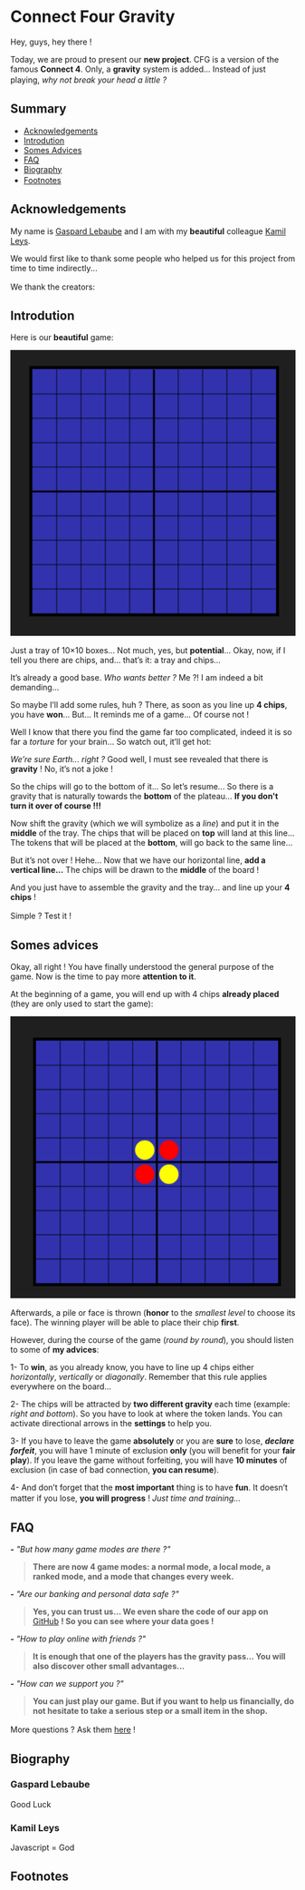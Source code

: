 # Connect Four Gravity

Hey, guys, hey there ! 

Today, we are proud to present our **new project**.
CFG is a version of the famous **Connect 4**. Only, a **gravity** system is added... Instead of just playing, *why not break your head a little ?*
ㅤ
ㅤ
## Summary

* [Acknowledgements](#acknowledgements)
* [Introdution](#introdution)
* [Somes Advices](#somes-advices)
* [FAQ](#faq)
* [Biography](#biography)
* [Footnotes](#footnotes)
ㅤ
ㅤ
## Acknowledgements

My name is [Gaspard Lebaube](#gaspard-lebaube) and I am with my **beautiful** colleague [Kamil Leys](#kamil-leys). 

We would first like to thank some people who helped us for this project from time to time indirectly...

We thank the creators:
ㅤ
ㅤ
## Introdution

Here is our **beautiful** game:

![Empty board 1](images/readme/Example1.png)

Just a tray of 10×10 boxes...
Not much, yes, but **potential**...
Okay, now, if I tell you there are chips, and... that’s it: a tray and chips... 

It’s already a good base. *Who wants better ?*
Me ?! I am indeed a bit demanding...

So maybe I’ll add some rules, huh ? 
There, as soon as you line up **4 chips**, you have **won**... But... It reminds me of a game... Of course not !

Well I know that there you find the game far too complicated, indeed it is so far a *torture* for your brain... So watch out, it’ll get hot:

*We’re sure Earth... right ?* 
Good well, I must see revealed that there is **gravity** ! No, it’s not a joke !

So the chips will go to the bottom of it...
So let’s resume... So there is a gravity that is naturally towards the **bottom** of the plateau... **If you don't turn it over of course !!!** 

Now shift the gravity (which we will symbolize as a *line*) and put it in the **middle** of the tray. 
The chips that will be placed on **top** will land at this line... The tokens that will be placed at the **bottom**, will go back to the same line...

But it’s not over ! Hehe...
Now that we have our horizontal line, **add a vertical line...**
The chips will be drawn to the **middle** of the board ! 

And you just have to assemble the gravity and the tray... and line up your **4 chips** ! 

Simple ? Test it !
ㅤ
ㅤ
## Somes advices 

Okay, all right ! 
You have finally understood the general purpose of the game. Now is the time to pay more **attention to it**. 

At the beginning of a game, you will end up with 4 chips **already placed** (they are only used to start the game):

![Basic configuration](images/readme/Example2.png)

Afterwards, a pile or face is thrown (**honor** to the *smallest level* to choose its face).
The winning player will be able to place their chip **first**.

However, during the course of the game (*round by round*), you should listen to some of **my advices**:

1- To **win**, as you already know, you have to line up 4 chips either *horizontally*, *vertically* or *diagonally*. Remember that this rule applies everywhere on the board...

2- The chips will be attracted by **two different gravity** each time (example: *right and bottom*). So you have to look at where the token lands. You can activate directional arrows in the **settings** to help you.

3- If you have to leave the game **absolutely** or you are **sure** to lose, ***declare forfeit***, you will have 1 minute of exclusion **only** (you will benefit for your **fair play**). If you leave the game without forfeiting, you will have **10 minutes** of exclusion (in case of bad connection, **you can resume**).

4- And don’t forget that the **most important** thing is to have **fun**. It doesn’t matter if you lose, **you will progress** ! *Just time and training...*
ㅤ
ㅤ
## FAQ

**-** *"But how many game modes are there ?"*

> **There are now 4 game modes: a normal mode, a local mode, a ranked mode, and a mode that changes every week.**


**-** *"Are our banking and personal data safe ?"*

> **Yes, you can trust us... We even share the code of our app on** [GitHub](https://github.com/PatafixPLTX/CFG) **! So you can see where your data goes !** 


**-** *"How to play online with friends ?"*

> **It is enough that one of the players has the gravity pass... You will also discover other small advantages...**


**-** *"How can we support you ?"*

> **You can just play our game. But if you want to help us financially, do not hesitate to take a serious step or a small item in the shop.**

More questions ? Ask them [here](https://github.com/PatafixPLTX/CFG/discussions) !
ㅤ
## Biography

### Gaspard Lebaube

Good Luck

### Kamil Leys

Javascript = God

## Footnotes


